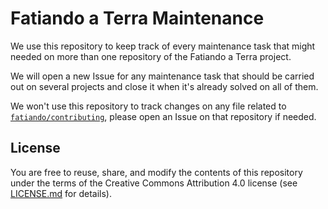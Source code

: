 # Fatiando a Terra Maintenance

We use this repository to keep track of every maintenance task that might needed on
more than one repository of the Fatiando a Terra project.

We will open a new Issue for any maintenance task that should be carried out on
several projects and close it when it's already solved on all of them.

We won't use this repository to track changes on any file related to
[`fatiando/contributing`](https://github.com/fatiando/contributing/), please
open an Issue on that repository if needed.

## License

You are free to reuse, share, and modify the contents of this repository under
the terms of the Creative Commons Attribution 4.0 license (see
[LICENSE.md](LICENSE.md) for details).
